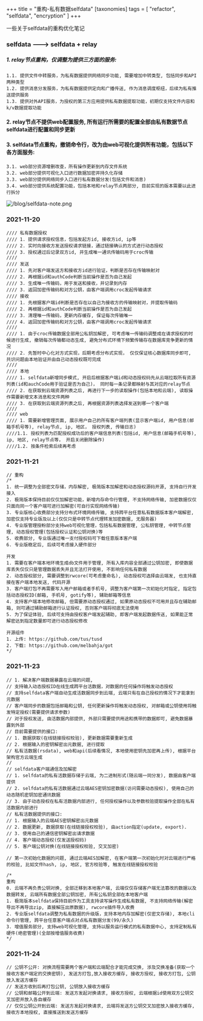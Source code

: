 +++
title = "重构-私有数据selfdata"
[taxonomies]
tags = [ "refactor", "selfdata", "encryption" ]
+++

一些关于selfdata的重构优化笔记

### selfdata ---> selfdata + relay

##### 1. relay节点重构，仅调整为提供三方面的服务:
    1.1. 提供文件中转服务，为私有数据提供网络同步功能, 需要增加中转类型, 包括同步和API两种类型
    1.2. 提供消息分发服务，为私有数据提供定向和广播传送, 作为消息调度枢纽，后续为私有推送提供服务
    1.3. 提供对外API服务，为授权的第三方应用提供私有数据提取功能，初期仅支持文件内容和k/v数据提取功能
#### 2. relay节点不提供web配置服务, 所有运行所需要的配置全部由私有数据节点selfdata进行配置和同步更新
#### 3. selfdata节点重构，撤销命令行，改为由web可视化提供所有功能，包括以下各方面服务:
    3.1. web部分资源增删改查，所有操作更新到内存文件系统
    3.2. web部分提供可视化入口进行数据加密并持久化存储
    3.3. web部分提供网络同步入口进行私有数据分发(包括文件和消息)
    3.4. web部分提供系统配置功能，包括本地和relay节点两部分, 目前实现的版本需要以此进行拆分

![/blog/selfdata-note.png](/blog/selfdata-note.png)

### 2021-11-20

```
//// 私有数据授权
//// 1. 提供请求授权信息，包括发起方id, 接收方id, ip等
//// 2. 实时向接收方发送授权请求链接，通过链接确认的方式进行动态授权
//// 3. 授权通过后记录双方id, 并生成唯一通讯传输码用于croc传输
////
//// 发送
//// 1. 先对客户端发送方和接收方id进行验证，判断是否存在传输映射对
//// 2. 再根据id和authCode判断当前操作是否为自己发起
//// 3. 生成唯一传输码，用于发送和接收，并记录到内存
//// 3. 返回加密传输码和对方公钥，由客户端调用croc发起传输请求
//// 接收
//// 1. 先根据客户端id判断是否存在以自己为接收方的传输映射对，并提取传输码
//// 2. 再根据id和authCode判断当前操作是否为自己发起
//// 3. 清理唯一传输码，更新内存缓存, 保证每次传输唯一
//// 4. 返回加密传输码和对方公钥，由客户端调用croc发起传输请求
////
//// 1. 由于croc传输数据全部用公私钥加解密, 可考虑唯一传输码调整成在请求授权的时候进行生成, 撤销每次传输都动态生成, 避免分布式环境下频繁传输存在数据库竞争更新的情况
//// 2. 先暂时中心化对方式实现，后期考虑分布式实现， 仅仅保证核心数据库同步即可, 共识问题由本地验证并由自己动态授权既可完成
////
//// 本地
//// 1. selfdata新增同步模式, 开启后根据客户端id和动态授权码先从云端拉取所有资源列表(id和auchCode用于验证是否为自己)， 同时每一条记录都映射与其对应的relay节点
//// 2. 在获取到云端资源列表之后, 再进行下一步的读取操作(包括本地和云端), 读取操作需要新增文本消息和文件两种
//// 3. 在获取到云端资源列表之后, 再根据资源列表选择发送到哪一个客户端
////
//// web
//// 1. 需要新增管理页面, 展示用户自己的所有客户端列表(显示客户端id, 用户信息(邮箱手机号等), relay节点, ip, 地区， 授权列表, 传输日志)
////1.1. 授权列表为匹配授权成功后的客户端信息列表(包括id, 用户信息(邮箱手机号等), ip, 地区, relay节点等， 开启关闭删除操作)
////1.2. 按条件检索后续再考虑
```

### 2021-11-21

```
// 重构
/*
1. 统一调整为全部密文存储，内存解密, 极简版本加解密和动态授权源码开源, 支持自行开发接入
2. 极简版本保持目前仅仅加解密功能，新增内存命令行管理, 不支持网络传输, 加密数据仅仅只面向同一个客户端可进行加解密(可自行实现网络传输)
3. 专业版核心收费部分支持分布式环境网络传输, 支持跨平台任意私有数据版本客户端解密, 加密仅支持专业版及以上(仅仅只是中转节点代理转发加密数据, 无服务器)
4. 专业版管理授粉部分支持web可视化管理，包括私有数据管理, 公私钥管理, 中转节点管理, 动态授权管理(包括授权认证和公钥对换)等
5. 收费部分, 专业版通过唯一支付授权码可下载任意版本客户端
6. 专业版稳定后, 后续可考虑接入硬件部分

开发
1. 需要在客户端本地环境生成db文件用于管理, 所有入库内容全部通过公钥加密, 即使数据库丢失仅仅只是管理数据丢失并且无法打开使用, 不影响任何私有数据
2. 动态授权部分, 需要调整到rwcore(可考虑重命名), 动态授权可选择由云端发, 也支持直接在客户端本地发送, 代码开源
3. 客户端打包不再需要写入用户邮箱或者手机号, 调整为客户端第一次初始化时指定, 指定包括动态授权ID(邮箱, 手机号, gotify等), 辅助邮箱等信息
4. 支持客户端本地修改邮箱, 但需要原动态授权通过, 如果原动态授权不可用并且存在辅助邮箱, 则可通过辅助邮箱进行认证授权, 否则客户端将彻底无法使用
5. 为了保证体验, 后续可支持由授权客户端发起辅助, 即客户端发起数据传送, 如果能正常解密达到指定数量即可进行动态授权修改

开源组件
1. 上传: https://github.com/tus/tusd
2. 下载: https://github.com/melbahja/got
*/
``` 

### 2021-11-23

```
// 1. 解决客户端数据暴露在云端的问题,
// 支持输入动态授权ID在线生成跨平台活数据，对数据的任何操作将触发动态授权
// 支持selfdata客户端自动生成活数据同步到云端, 云端只有在自己授权的情况下才能拿到元数据
// 客户端同步的数据包括邮箱和公钥, 任何更新操作将触发动态授权, 对邮箱或公钥使用将触发特定授权(需要提供请求参数)
// 对于授权发送, 由活数据内部提供, 外部只需要提供用途和携带的数据即可, 避免数据暴露到外部
// 目前需要提供的接口:
// 1. 数据获取(在线链接授权校验), 更新数据需要重新生成
// 2. 根据输入的密钥解密出元数据, 进行提取
// 私有活数据(rsdata), web和api(后续看情况, 本地使用密钥先加密再上传), 根据平台架构官方云端生成
//
// selfdata客户端通信及加解密
// 1. selfdata的私有活数据存储于云端, 为二进制形式(随云端一同分发), 数据由客户端提供
// 2. selfdata的私有活数据通过云端AES密钥加密数据(访问需要动态授权), 使用自己的动态随机密钥加密通讯数据
// 3. 由于动态授权在私有活数据内部进行, 任何授权操作以及参数校验提取操作全部在私有活数据内部进行
// 私有活数据提供的接口:
// 1. 根据输入的云端AES密钥解密出元数据
// 2. 数据更新, 数据获取(在线链接授权校验), 由action指定(update, export).
// 3. 使用自己的通信密钥解密出请求数据
// 4. 客户端动态授权(仅发送授权码)
// 5. 客户端公钥对换(在线链接授权校验, 交叉加密)

// 第一次初始化数据的问题, 通过云端AES加解密, 在客户端第一次初始化时对云端进行严格的校验, 比如文件hash, ip, 地区, 官方校验等, 触发在线链接授权校验

/*
重构
0. 云端不再负责公钥对换, 全部迁移到本地客户端, 云端仅仅存储客户端无法篡改的数据以及数据转发, 云端所有数据全部公钥加密, 所有公私钥全部在本地客户端
1. 极简版本selfdata保持目前作为工具支持读写操作生成私有数据, 不支持网络传输(解密导出不再导出zip, 直接解压出原数据), rwcore插件导入收费
2. 专业版selfdata调整为私有数据的升级版，支持本地内存加解密(仅密文存储), 本地cli命令行管理, 跨平台任意客户端点对点私有数据分发(99/永久)
3. 增值服务部分, 支持web可视化管理, 支持以服务运行模式的私有数据中心, 支持定制私有硬件(绝密管理)(全部按增值服务收费)
*/
```

### 2021-11-24

```
// 公钥不公开: 对换流程需要两个客户端和云端配合才能完成交换, 涉及交换准备(获取一个接收方客户端定的交换密钥), 发送方打包,放入接收方缓存, 接收方授权, 接收方打包, 公钥放入发送方缓存
// 发送方收到后再打包公钥, 公钥放入接收方缓存
// 公钥和邮箱公开到云端: 发送方发起对换请求, 接收方授权, 云端根据id使用双方公钥交叉加密并放入各自缓存
// 仅仅公钥公开到云端: 发送方发起对换请求, 云端将发送方公钥交叉加密放入接收方缓存, 接收方本地授权, 直接推送到发送方缓存
```
